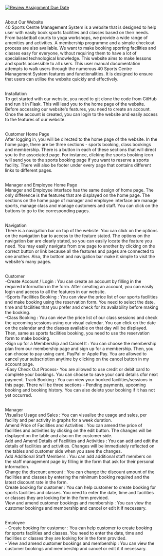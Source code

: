[![Review Assignment Due Date](https://classroom.github.com/assets/deadline-readme-button-24ddc0f5d75046c5622901739e7c5dd533143b0c8e959d652212380cedb1ea36.svg)](https://classroom.github.com/a/BsFdJ6lI)

<br>About Our Website
<br>40 Sports Centre Management System is a website that is designed to help user with easily book sports facilities and classes based on their needs. From basketball courts to yoga workshops, we provide a wide range of amenities and activities. A membership programme and a simple checkout process are also available. We want to make booking sporting facilities and classes easy for everyone, without requiring them to have a lot of specialised technological knowledge. This website aims to make lessons and sports accessible to all users. This user manual documentation attempts to walk users through the numerous 40 Sports Centre Management System features and functionalities. It is designed to ensure that users can utilise the website quickly and effectively.

<br>Installation
<br>To get started with our website, you need to git clone the code from GitHub and run it in Flask. This will lead you to the home page of the website. Before accessing our website's features, you need to create an account. Once the account is created, you can login to the website and easily access to the features of our website. 

<br>Customer Home Page
<br>After logging in, you will be directed to the home page of the website. In the home page, there are be three sections - sports booking, class bookings and membership. There is a button in each of these sections that will direct you to the associated page. For instance, clicking the sports booking icon will send you to the sports booking page if you want to reserve a sports facility. There will also be footer under every page that contains different links to different pages.

<br>Manager and Employee Home Page
<br>Manager and Employee interface has the same design of home page. The only difference is the features that are displayed on the home page. The sections on the home page of manager and employee interface are manage sports, manage class and manage customers and staff. You can click on the buttons to go to the corresponding pages.

<br>Navigation
<br>There is a navigation bar on top of the website. You can click on the options on the navigation bar to access to the feature stated. The options on the navigation bar are clearly stated, so you can easily locate the feature you need. You may easily navigate from one page to another by clicking on the correct button or link because all the features and pages are connected to one another. Also, the bottom and navigation bar make it simple to visit the website's many pages.

<br>Customer
<br>-Create Account / Login : You can create an account by filling in the required information in the form. After creating an account, you can easily login and access to all the features in our website.
<br>-Sports Facilities Booking : You can view the price list of our sports facilities and make booking using the reservation form. You need to select the date, time and facilities that you prefer and check for its availability before making the booking.
<br>-Class Booking : You can view the price list of our class sessions and check the upcoming sessions using our visual calendar. You can click on the date on the calendar and the classes available on that day will be displayed. Then, same as sports facilities booking, you need to use the reservation form to make booking.
<br>-Sign up for a Membership and Cancel It : You can choose the membership plan from our membership page and sign up for a membership. Then, you can choose to pay using card, PayPal or Apple Pay. You are allowed to cancel your subscription anytime by clicking on the cancel button in my account page.
<br>-Easy Check Out Process- You are allowed to use credit or debit card to complete your bookings. You can choose to save your card details cfor next payment.
Track Booking : You can view your booked facilities/sessions in this page. There will be three sections - Pending payments, upcoming booking and booking history. You can also delete your booking if it has not yet occurred.

<br> Manager
<br> Visualise Usage and Sales : You can visualise the usage and sales, per facility and per activity in graphs for a week duration.
<br> Amend Price of Facilities and Activities : You can amend the price of facilities and activities by clicking on the edit button. The changes will be displayed on the table and also on the customer side.
<br> Add and Amend Details of Facilities and Activities : You can add and edit the details of facilities and activities. Changes will be immediately reflected on the tables and customer side when you save the changes.
<br> Add Additional Staff Members : You can add additional staff members on the staff management page by filling in the form that ask for their personal information.
<br> Change the discount amount : You can change the discount amount of the facilities and classes by entering the minimum booking required and the latest discount rate in the form.
<br> Create booking for customer : You can help customer to create booking for sports facilities and classes. You need to enter the date, time and facilities or classes they are looking for in the form provided.
<br> View and amend customer bookings and membership : You can view the customer bookings and membership and cancel or edit it if necessary.

<br>Employee
<br> - Create booking for customer : You can help customer to create booking for sports facilities and classes. You need to enter the date, time and facilities or classes they are looking for in the form provided.
<br> - View and amend customer bookings and membership : You can view the customer bookings and membership and cancel or edit it if necessary.
